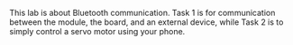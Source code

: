 This lab is about Bluetooth communication. Task 1 is for communication between the module, the board, and an external device, while Task 2 is to simply control a servo motor using your phone.
